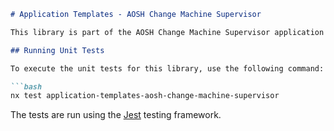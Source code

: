```markdown
# Application Templates - AOSH Change Machine Supervisor

This library is part of the AOSH Change Machine Supervisor application template suite and was generated with [Nx](https://nx.dev).

## Running Unit Tests

To execute the unit tests for this library, use the following command:

```bash
nx test application-templates-aosh-change-machine-supervisor
```

The tests are run using the [Jest](https://jestjs.io) testing framework.
```